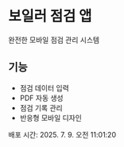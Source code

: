 # 보일러 점검 앱

완전한 모바일 점검 관리 시스템

## 기능
- 점검 데이터 입력
- PDF 자동 생성
- 점검 기록 관리
- 반응형 모바일 디자인

배포 시간: 2025. 7. 9. 오전 11:01:20
